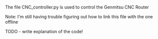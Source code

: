 The file CNC_controller.py is used to control the Genmitsu CNC Router

Note: I'm still having trouble figuring out how to link this file with the one offline

TODO - write explanation of the code!
